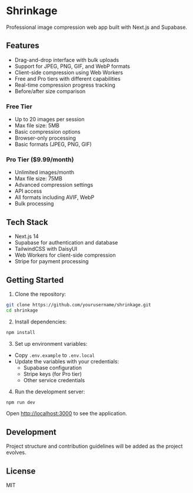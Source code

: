 # Shrinkage

Professional image compression web app built with Next.js and Supabase.

## Features
- Drag-and-drop interface with bulk uploads
- Support for JPEG, PNG, GIF, and WebP formats
- Client-side compression using Web Workers
- Free and Pro tiers with different capabilities
- Real-time compression progress tracking
- Before/after size comparison

### Free Tier
- Up to 20 images per session
- Max file size: 5MB
- Basic compression options
- Browser-only processing
- Basic formats (JPEG, PNG, GIF)

### Pro Tier ($9.99/month)
- Unlimited images/month
- Max file size: 75MB
- Advanced compression settings
- API access
- All formats including AVIF, WebP
- Bulk processing

## Tech Stack
- Next.js 14
- Supabase for authentication and database
- TailwindCSS with DaisyUI
- Web Workers for client-side compression
- Stripe for payment processing

## Getting Started

1. Clone the repository:
```bash
git clone https://github.com/yourusername/shrinkage.git
cd shrinkage
```

2. Install dependencies:
```bash
npm install
```

3. Set up environment variables:
- Copy `.env.example` to `.env.local`
- Update the variables with your credentials:
  - Supabase configuration
  - Stripe keys (for Pro tier)
  - Other service credentials

4. Run the development server:
```bash
npm run dev
```

Open [http://localhost:3000](http://localhost:3000) to see the application.

## Development
Project structure and contribution guidelines will be added as the project evolves.

## License
MIT
